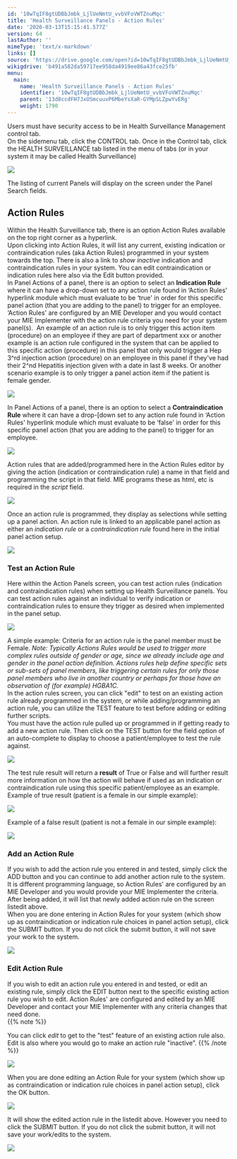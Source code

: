 ```yaml
---
id: '10wTqIF8gtUDBbJmbk_LjlUeNmtU_vvbVFoVWTZnuMqc'
title: 'Health Surveillance Panels - Action Rules'
date: '2020-03-13T15:15:41.577Z'
version: 64
lastAuthor: ''
mimeType: 'text/x-markdown'
links: []
source: 'https://drive.google.com/open?id=10wTqIF8gtUDBbJmbk_LjlUeNmtU_vvbVFoVWTZnuMqc'
wikigdrive: 'b491a582da59717ee958da4919ee86a43fce25fb'
menu:
  main:
    name: 'Health Surveillance Panels - Action Rules'
    identifier: '10wTqIF8gtUDBbJmbk_LjlUeNmtU_vvbVFoVWTZnuMqc'
    parent: '13d8ccdFH7JxUSmcuuvP6MbeYsXaR-GYMpSLZpwYvERg'
    weight: 1790
---
```

Users must have security access to be in Health Surveillance Management control tab.  
On the sidemenu tab, click the CONTROL tab. Once in the Control tab, click the HEALTH SURVEILLANCE tab listed in the menu of tabs (or in your system it may be called Health Surveillance)
  
![](../health-surveillance-panels-action-rules.assets/8559017c3985006ba5394aa58ece891b.png)  

The listing of current Panels will display on the screen under the Panel Search fields.
  
## Action Rules  
  
Within the Health Surveillance tab, there is an option Action Rules available on the top right corner as a hyperlink.  
Upon clicking into Action Rules, it will list any current, existing indication or contraindication rules (aka Action Rules) programmed in your system towards the top. There is also a link to *show inactive* indication and contraindication rules in your system. You can edit contraindication or indication rules here also via the Edit button provided.  
In Panel Actions of a panel, there is an option to select an **Indication Rule** where it can have a drop-down set to any action rule found in ‘Action Rules' hyperlink module which must evaluate to be ‘true' in order for this specific panel action (that you are adding to the panel) to trigger for an employee. ‘Action Rules' are configured by an MIE Developer and you would contact your MIE Implementer with the action rule criteria you need for your system panel(s).  An example of an action rule is to only trigger this action item (procedure) on an employee if they are part of department xxx or another example is an action rule configured in the system that can be applied to this specific action (procedure) in this panel that only would trigger a Hep 3^rd injection action (procedure) on an employee in this panel if they've had their 2^nd Hepatitis injection given with a date in last 8 weeks. Or another scenario example is to only trigger a panel action item if the patient is female gender.
  
![](../health-surveillance-panels-action-rules.assets/cad621c00165433a3fffca5a29f341b4.png)  

In Panel Actions of a panel, there is an option to select a **Contraindication Rule** where it can have a drop-[down set to any action rule found in ‘Action Rules' hyperlink module which must evaluate to be ‘false' in order for this specific panel action (that you are adding to the panel) to trigger for an employee.
  
![](../health-surveillance-panels-action-rules.assets/7e241ff17ad8c3d4fbdb65cb9902889c.png)  

Action rules that are added/programmed here in the Action Rules editor by giving the action (indication or contraindication rule) a name in that field and programming the script in that field. MIE programs these as html, etc is required in the *script* field.
  
![](../health-surveillance-panels-action-rules.assets/d51b80dd2181f2efb2eea8ecb7b00dcf.png)  

Once an action rule is programmed, they display as selections while setting up a panel action. An action rule is linked to an applicable panel action as either an *indication rule* or a *contraindication rule* found here in the initial panel action setup.
  
![](../health-surveillance-panels-action-rules.assets/e67e010c02012af6a657d2f64d609d30.png)  

  
### Test an Action Rule  
  
Here within the Action Panels screen, you can test action rules (indication and contraindication rules) when setting up Health Surveillance panels. You can test action rules against an individual to verify indication or contraindication rules to ensure they trigger as desired when implemented in the panel setup.
  
![](../health-surveillance-panels-action-rules.assets/fe5140f16bbc3ee95d9768ce0fc4c6eb.png)  

A simple example: Criteria for an action rule is the panel member must be Female. *Note: Typically Actions Rules would be used to trigger more complex rules outside of gender or age, since we already include age and gender in the panel action definition. Actions rules help define specific sets or sub-sets of panel members, like triggering certain rules for only those panel members who live in another country or perhaps for those have an observation of (for example) HGBA1C.*  
In the action rules screen, you can click "edit" to test on an existing action rule already programmed in the system, or while adding/programming an action rule, you can utilize the TEST feature to test before adding or editing further scripts.  
You must have the action rule pulled up or programmed in if getting ready to add a new action rule. Then click on the TEST button for the field option of an auto-complete to display to choose a patient/employee to test the rule against.
  
![](../health-surveillance-panels-action-rules.assets/8821f7f6dfa95d569dc47598055094ed.png)  

The test rule result will return a **result** of True or False and will further result more information on how the action will behave if used as an indication or contraindication rule using this specific patient/employee as an example.  
Example of true result (patient is a female in our simple example):
  
![](../health-surveillance-panels-action-rules.assets/0ab0100cd8e7c92b20d680e551ec33ed.png)  

Example of a false result (patient is not a female in our simple example):
  
![](../health-surveillance-panels-action-rules.assets/45d526446bb11c808fe3154840e6fdb6.png)  

  
### Add an Action Rule  
  
If you wish to add the action rule you entered in and tested, simply click the ADD button and you can continue to add another action rule to the system. It is different programming language, so Action Rules' are configured by an MIE Developer and you would provide your MIE Implementer the criteria. After being added, it will list that newly added action rule on the screen listedit above.  
When you are done entering in Action Rules for your system (which show up as contraindication or indication rule choices in panel action setup), click the SUBMIT button. If you do not click the submit button, it will not save your work to the system.
  
![](../health-surveillance-panels-action-rules.assets/8b267db8fee694b7c627d36b9f557690.png)  

  
### Edit Action Rule  
  
If you wish to edit an action rule you entered in and tested, or edit an existing rule, simply click the EDIT button next to the specific existing action rule you wish to edit. Action Rules' are configured and edited by an MIE Developer and contact your MIE Implementer with any criteria changes that need done.  
{{% note %}}

You can click *edit* to get to the "test" feature of an existing action rule also. Edit is also where you would go to make an action rule "inactive".
{{% /note %}}
  
![](../health-surveillance-panels-action-rules.assets/cde22624435ac8b5c0ea2c3b1df7d503.png)  

When you are done editing an Action Rule for your system (which show up as contraindication or indication rule choices in panel action setup), click the OK button.
  
![](../health-surveillance-panels-action-rules.assets/3c67d858d3e75c380788c4529354910c.png)  

It will show the edited action rule in the listedit above. However you need to click the SUBMIT button. If you do not click the submit button, it will not save your work/edits to the system.
  
![](../health-surveillance-panels-action-rules.assets/b4fcf687c13ef41e6212c54895d8dbdd.png)  


